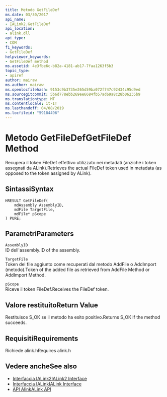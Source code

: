 ```yaml
---
title: Metodo GetFileDef
ms.date: 03/30/2017
api_name:
- IALink2.GetFileDef
api_location:
- alink.dll
api_type:
- COM
f1_keywords:
- GetFileDef
helpviewer_keywords:
- GetFileDef method
ms.assetid: 4e3fbe6c-b82a-4181-ab17-7faa1263f5b3
topic_type:
- apiref
author: mairaw
ms.author: mairaw
ms.openlocfilehash: 9153c9b3735e265d59ba072f747c92434c95d9ed
ms.sourcegitcommit: 5b6d778ebb269ee6684fb57ad69a8c28b06235b9
ms.translationtype: MT
ms.contentlocale: it-IT
ms.lasthandoff: 04/08/2019
ms.locfileid: "59184496"
---
```

# <a name="getfiledef-method"></a><span data-ttu-id="780bc-102">Metodo GetFileDef</span><span class="sxs-lookup"><span data-stu-id="780bc-102">GetFileDef Method</span></span>
<span data-ttu-id="780bc-103">Recupera il token FileDef effettivo utilizzato nei metadati (anziché i token assegnati da ALink).</span><span class="sxs-lookup"><span data-stu-id="780bc-103">Retrieves the actual FileDef token used in metadata (as opposed to the token assigned by ALink).</span></span>  
  
## <a name="syntax"></a><span data-ttu-id="780bc-104">Sintassi</span><span class="sxs-lookup"><span data-stu-id="780bc-104">Syntax</span></span>  
  
```  
HRESULT GetFileDef(  
    mdAssembly AssemblyID,  
    mdFile TargetFile,  
    mdFile* pScope  
) PURE;  
```  
  
## <a name="parameters"></a><span data-ttu-id="780bc-105">Parametri</span><span class="sxs-lookup"><span data-stu-id="780bc-105">Parameters</span></span>  
 `AssemblyID`  
 <span data-ttu-id="780bc-106">ID dell'assembly.</span><span class="sxs-lookup"><span data-stu-id="780bc-106">ID of the assembly.</span></span>  
  
 `TargetFile`  
 <span data-ttu-id="780bc-107">Token del file aggiunto come recuperati dal metodo AddFile o AddImport (metodo).</span><span class="sxs-lookup"><span data-stu-id="780bc-107">Token of the added file as retrieved from AddFile Method or AddImport Method.</span></span>  
  
 `pScope`  
 <span data-ttu-id="780bc-108">Riceve il token FileDef.</span><span class="sxs-lookup"><span data-stu-id="780bc-108">Receives the FileDef token.</span></span>  
  
## <a name="return-value"></a><span data-ttu-id="780bc-109">Valore restituito</span><span class="sxs-lookup"><span data-stu-id="780bc-109">Return Value</span></span>  
 <span data-ttu-id="780bc-110">Restituisce S_OK se il metodo ha esito positivo.</span><span class="sxs-lookup"><span data-stu-id="780bc-110">Returns S_OK if the method succeeds.</span></span>  
  
## <a name="requirements"></a><span data-ttu-id="780bc-111">Requisiti</span><span class="sxs-lookup"><span data-stu-id="780bc-111">Requirements</span></span>  
 <span data-ttu-id="780bc-112">Richiede alink.h</span><span class="sxs-lookup"><span data-stu-id="780bc-112">Requires alink.h</span></span>  
  
## <a name="see-also"></a><span data-ttu-id="780bc-113">Vedere anche</span><span class="sxs-lookup"><span data-stu-id="780bc-113">See also</span></span>

- [<span data-ttu-id="780bc-114">Interfaccia IALink2</span><span class="sxs-lookup"><span data-stu-id="780bc-114">IALink2 Interface</span></span>](../../../../docs/framework/unmanaged-api/alink/ialink2-interface.md)
- [<span data-ttu-id="780bc-115">Interfaccia IALink</span><span class="sxs-lookup"><span data-stu-id="780bc-115">IALink Interface</span></span>](../../../../docs/framework/unmanaged-api/alink/ialink-interface.md)
- [<span data-ttu-id="780bc-116">API Alink</span><span class="sxs-lookup"><span data-stu-id="780bc-116">ALink API</span></span>](../../../../docs/framework/unmanaged-api/alink/index.md)
